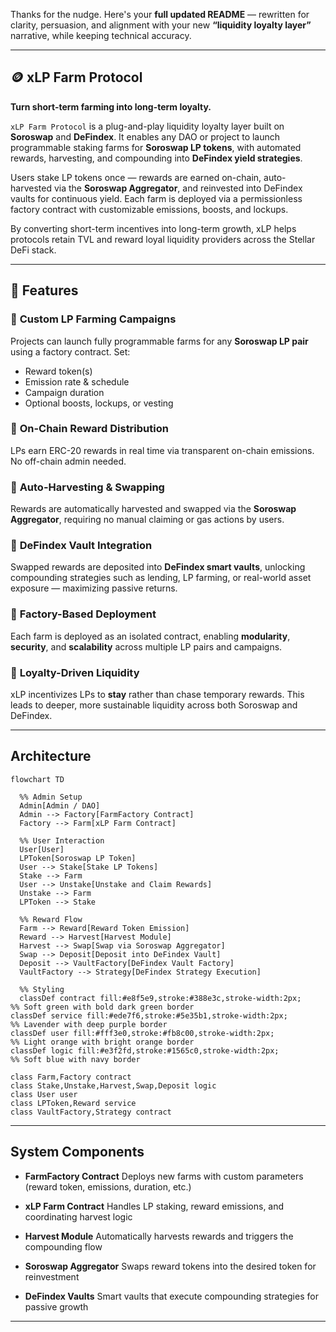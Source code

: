 Thanks for the nudge. Here's your **full updated README** — rewritten for clarity, persuasion, and alignment with your new **“liquidity loyalty layer”** narrative, while keeping technical accuracy.

---

## 🪙 xLP Farm Protocol

**Turn short-term farming into long-term loyalty.**

`xLP Farm Protocol` is a plug-and-play liquidity loyalty layer built on **Soroswap** and **DeFindex**.
It enables any DAO or project to launch programmable staking farms for **Soroswap LP tokens**, with automated rewards, harvesting, and compounding into **DeFindex yield strategies**.

Users stake LP tokens once — rewards are earned on-chain, auto-harvested via the **Soroswap Aggregator**, and reinvested into DeFindex vaults for continuous yield.
Each farm is deployed via a permissionless factory contract with customizable emissions, boosts, and lockups.

By converting short-term incentives into long-term growth, xLP helps protocols retain TVL and reward loyal liquidity providers across the Stellar DeFi stack.

---

## 🔧 Features

### 🔹 **Custom LP Farming Campaigns**

Projects can launch fully programmable farms for any **Soroswap LP pair** using a factory contract. Set:

* Reward token(s)
* Emission rate & schedule
* Campaign duration
* Optional boosts, lockups, or vesting

### 🔹 **On-Chain Reward Distribution**

LPs earn ERC-20 rewards in real time via transparent on-chain emissions. No off-chain admin needed.

### 🔹 **Auto-Harvesting & Swapping**

Rewards are automatically harvested and swapped via the **Soroswap Aggregator**, requiring no manual claiming or gas actions by users.

### 🔹 **DeFindex Vault Integration**

Swapped rewards are deposited into **DeFindex smart vaults**, unlocking compounding strategies such as lending, LP farming, or real-world asset exposure — maximizing passive returns.

### 🔹 **Factory-Based Deployment**

Each farm is deployed as an isolated contract, enabling **modularity**, **security**, and **scalability** across multiple LP pairs and campaigns.

### 🔹 **Loyalty-Driven Liquidity**

xLP incentivizes LPs to **stay** rather than chase temporary rewards. This leads to deeper, more sustainable liquidity across both Soroswap and DeFindex.

---

##  Architecture

```mermaid
flowchart TD

  %% Admin Setup
  Admin[Admin / DAO]
  Admin --> Factory[FarmFactory Contract]
  Factory --> Farm[xLP Farm Contract]

  %% User Interaction
  User[User]
  LPToken[Soroswap LP Token]
  User --> Stake[Stake LP Tokens]
  Stake --> Farm
  User --> Unstake[Unstake and Claim Rewards]
  Unstake --> Farm
  LPToken --> Stake

  %% Reward Flow
  Farm --> Reward[Reward Token Emission]
  Reward --> Harvest[Harvest Module]
  Harvest --> Swap[Swap via Soroswap Aggregator]
  Swap --> Deposit[Deposit into DeFindex Vault]
  Deposit --> VaultFactory[DeFindex Vault Factory]
  VaultFactory --> Strategy[DeFindex Strategy Execution]

  %% Styling
  classDef contract fill:#e8f5e9,stroke:#388e3c,stroke-width:2px;       %% Soft green with bold dark green border
classDef service fill:#ede7f6,stroke:#5e35b1,stroke-width:2px;       %% Lavender with deep purple border
classDef user fill:#fff3e0,stroke:#fb8c00,stroke-width:2px;          %% Light orange with bright orange border
classDef logic fill:#e3f2fd,stroke:#1565c0,stroke-width:2px;         %% Soft blue with navy border

class Farm,Factory contract
class Stake,Unstake,Harvest,Swap,Deposit logic
class User user
class LPToken,Reward service
class VaultFactory,Strategy contract

```

---

##  System Components

* **FarmFactory Contract**
  Deploys new farms with custom parameters (reward token, emissions, duration, etc.)

* **xLP Farm Contract**
  Handles LP staking, reward emissions, and coordinating harvest logic

* **Harvest Module**
  Automatically harvests rewards and triggers the compounding flow

* **Soroswap Aggregator**
  Swaps reward tokens into the desired token for reinvestment

* **DeFindex Vaults**
  Smart vaults that execute compounding strategies for passive growth

---
